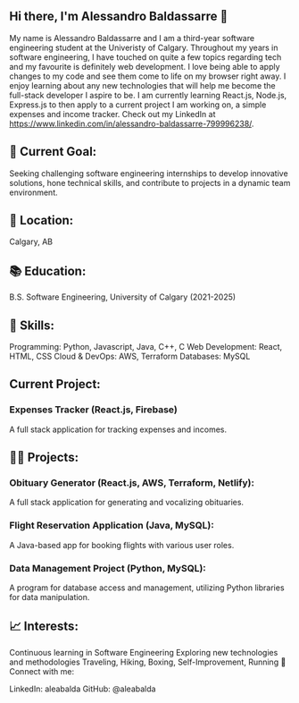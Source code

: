 ## Hi there, I'm Alessandro Baldassarre 👋

My name is Alessandro Baldassarre and I am a third-year software engineering student at the Univeristy of Calgary. Throughout my years in software engineering, I have touched on quite a few topics regarding tech and my favourite is definitely web development. I love being able to apply changes to my code and see them come to life on my browser right away. I enjoy learning about any new technologies that will help me become the full-stack developer I aspire to be. I am currently learning React.js, Node.js, Express.js to then apply to a current project I am working on, a simple expenses and income tracker. Check out my LinkedIn at https://www.linkedin.com/in/alessandro-baldassarre-799996238/.

## 🎯 Current Goal: 
Seeking challenging software engineering internships to develop innovative solutions, hone technical skills, and contribute to projects in a dynamic team environment.

## 📍 Location: 
Calgary, AB

## 📚 Education: 
B.S. Software Engineering, University of Calgary (2021-2025)

## 🔧 Skills:

Programming: Python, Javascript, Java, C++, C
Web Development: React, HTML, CSS
Cloud & DevOps: AWS, Terraform
Databases: MySQL

## Current Project:
### Expenses Tracker (React.js, Firebase)
A full stack application for tracking expenses and incomes.

## 👨‍💻 Projects:
### Obituary Generator (React.js, AWS, Terraform, Netlify): 
A full stack application for generating and vocalizing obituaries.
### Flight Reservation Application (Java, MySQL): 
A Java-based app for booking flights with various user roles.
### Data Management Project (Python, MySQL): 
A program for database access and management, utilizing Python libraries for data manipulation.

## 📈 Interests:
Continuous learning in Software Engineering
Exploring new technologies and methodologies
Traveling, Hiking, Boxing, Self-Improvement, Running
🔗 Connect with me:

LinkedIn: aleabalda
GitHub: @aleabalda
